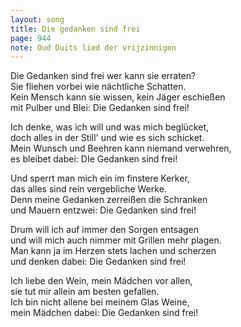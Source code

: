 ```yaml
---
layout: song
title: Die gedanken sind frei
page: 944
note: Oud Duits lied der vrijzinnigen
---
```


Die Gedanken sind frei wer kann sie erraten?  
Sie fliehen vorbei wie nächtliche Schatten.  
Kein Mensch kann sie wissen, kein Jäger eschießen  
mit Pulber und Blei:  Die Gedanken sind frei!  

Ich denke, was ich will und was mich beglücket,  
doch alles in der Still' und wie es sich schicket.  
Mein Wunsch und Beehren kann niemand verwehren,  
es bleibet dabei: DIe Gedanken sind frei!  

Und sperrt man mich ein im finstere Kerker,  
das alles sind rein vergebliche Werke.  
Denn meine Gedanken zerreißen die Schranken  
und Mauern entzwei: Die Gedanken sind frei!  

Drum will ich auf immer den Sorgen entsagen  
und will mich auch nimmer mit Grillen mehr plagen.  
Man kann ja im Herzen stets lachen und scherzen  
und denken dabei: Die Gedanken sind frei!  

Ich liebe den Wein, mein Mädchen vor allen,  
sie tut mir allein am besten gefallen.  
Ich bin nicht allene bei meinem Glas Weine,  
mein Mädchen dabei: Die Gedanken sind frei!  
